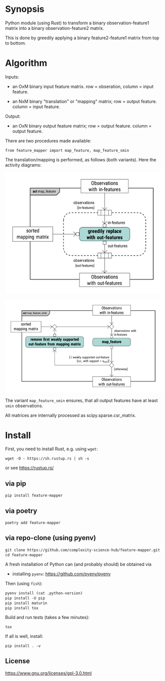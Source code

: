 # Synopsis

Python module (using Rust) to transform a binary observation-feature1
matrix into a binary observation-feature2 matrix.

This is done by greedily applying a binary feature2-feature1 matrix
from top to bottom.


# Algorithm

Inputs:

* an OxM binary input feature matrix.
  row = obseration, column = input feature.

* an NxM binary "translation" or "mapping" matrix;
  row = output feature.  column = input feature.
  
Output:

* an OxN binary output feature matrix;
  row = output feature.  column = output feature.

There are two procedures made available:

    from feature_mapper import map_feature, map_feature_smin

The translation/mapping is performed, as follows (both variants).
Here the activity diagrams:

![activity diagramm of map-feature](docs/feature-mapping-activity-0.png)

![activity diagramm of map-feature-smin](docs/feature-mapping-activity-1.png)

The variant `map_feature_smin` ensures, that all output features have
at least `smin` observations.

All matrices are internally processed as scipy.sparse.csr_matrix.


# Install

First, you need to install Rust, e.g. using `wget`:

    wget -O - https://sh.rustup.rs | sh -s
    
or see https://rustup.rs/


## via pip

    pip install feature-mapper


## via poetry

    poetry add feature-mapper


## via repo-clone (using pyenv)

    git clone https://github.com/complexity-science-hub/feature-mapper.git
    cd feature-mapper
    
A fresh installation of Python can (and probably should) be obtained via

* installing `pyenv`: https://github.com/pyenv/pyenv

Then (using `fish`):

    pyenv install (cat .python-version)
    pip install -U pip
    pip install maturin
    pip install tox

Build and run tests (takes a few minutes):

    tox
    
If all is well, install:

    pip install . -v


## License

https://www.gnu.org/licenses/gpl-3.0.html
